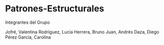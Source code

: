 # Patrones-Estructurales

Integrantes del Grupo

Jofré, Valentina
Rodríguez, Lucía
Herrera, Bruno
Juan, Andrés
Daza, Diego
Pérez García, Carolina
